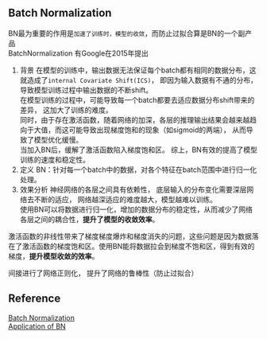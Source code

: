 ## Batch Normalization
BN最为重要的作用是`加速了训练时，模型的收敛`，而防止过拟合算是BN的一个副产品  
BatchNormalization 有Google在2015年提出
1. 背景
在模型的训练中，输出数据无法保证每个batch都有相同的数据分布，这就造成了`internal Covariate Shift(ICS)`， 即因为输入数据有不通的分布，导致模型训练过程中输出数据的不断shift。  
在模型训练的过程中，可能导致每一个batch都要去适应数据分布shift带来的差异， 这加大了训练的难度。  
同时，由于存在激活函数，随着网络的加深，各层的推理输出结果会越来越趋向于大值，而这可能导致出现梯度饱和的现象（如sigmoid的两端）， 从而导致了模型优化缓慢。  
当加入BN后，缓解了激活函数陷入梯度饱和区。
综上，BN有效的提高了模型训练的速度和稳定性。
2. 定义
BN：针对每一个batch中的数据，对各个特征在batch范围中进行归一化处理。  
3. 效果分析
神经网络的各层之间具有依赖性， 底层输入的分布变化需要深层网络去不断的适应， 网络越深适应的难度越大，模型越难以训练。  
使用BN可以将数据进行归一化，增加的数据分布的稳定性，从而减少了网络各层之间的耦合性，**提升了模型的收敛效率**。  

激活函数的非线性带来了梯度梯度爆炸和梯度消失的问题，这些问题是因为数据落在了激活函数的梯度饱和区。使用BN能将数据拉会到梯度不饱和区，得到有效的梯度，**提升模型收敛的效率**。  

间接进行了网络正则化， 提升了网络的鲁棒性（防止过拟合）  

## Reference
[Batch Normalization](https://mp.weixin.qq.com/s?__biz=MzAxMzgzOTc2NA==&mid=2652180716&idx=1&sn=a74fc2d81785af29fc6859e503a63232&chksm=807dcc17b70a450185a1cf0dc52278b8fa287698d9666cf99ca1be04bf72c630a123c521937c&cur_album_id=2379956886927622146&scene=189#wechat_redirect)  
[Application of BN](https://mp.weixin.qq.com/s?__biz=MzAxMzgzOTc2NA==&mid=2652180738&idx=1&sn=d9b09ad4eea987e80c84f9b0092d1422&chksm=807dcdf9b70a44ef14c9f6dd6140dfbf3d832a1b66d697bfbd4edbc38318c95571b97b832938&cur_album_id=2379956886927622146&scene=189#wechat_redirect)
